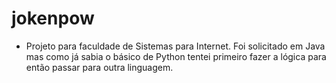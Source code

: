 # jokenpow
- Projeto para faculdade de Sistemas para Internet. Foi solicitado em Java mas como já sabia o básico de Python tentei primeiro fazer a lógica
para então passar para outra linguagem.
##

